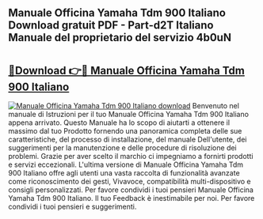 ## Manuale Officina Yamaha Tdm 900 Italiano Download gratuit PDF - Part-d2T Italiano Manuale del proprietario del servizio 4b0uN

# <h2><a href="http://dfaw80n.blite.top/?on=Manuale+Officina+Yamaha+Tdm+900+Italiano">🔗Download 👉🔴 Manuale Officina Yamaha Tdm 900 Italiano</a></h2>

[![Manuale Officina Yamaha Tdm 900 Italiano download](https://i.imgur.com/lujVjoI.png)](http://dfaw80n.blite.top/?on=Manuale+Officina+Yamaha+Tdm+900+Italiano)
Benvenuto nel manuale di Istruzioni per il tuo Manuale Officina Yamaha Tdm 900 Italiano appena arrivato. Questo Manuale ha lo scopo di aiutarti a ottenere il massimo dal tuo Prodotto fornendo una panoramica completa delle sue caratteristiche, del processo di installazione, del manuale Dell'utente, dei suggerimenti per la manutenzione e delle procedure di risoluzione dei problemi. Grazie per aver scelto il marchio ci impegniamo a fornirti prodotti e servizi eccezionali. L'ultima versione di Manuale Officina Yamaha Tdm 900 Italiano offre agli utenti una vasta raccolta di funzionalità avanzate come riconoscimento dei gesti, Vivavoce, compatibilità multi-dispositivo e consigli personalizzati. Per favore condividi i tuoi pensieri Manuale Officina Yamaha Tdm 900 Italiano. Il tuo Feedback è inestimabile per noi. Per favore condividi i tuoi pensieri e suggerimenti.
